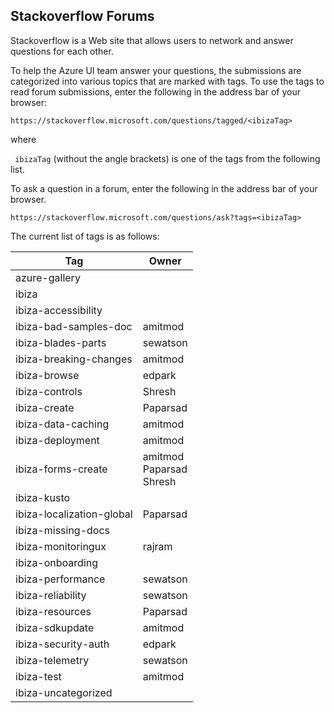 
<a name="stackoverflow-forums"></a>
## Stackoverflow Forums

Stackoverflow is a Web site that allows users to network and answer questions for each other.

To help the Azure UI team answer your questions, the submissions are categorized into various topics that are marked with tags. 
To use the tags to read forum submissions, enter the following in the address bar of your browser:

```https://stackoverflow.microsoft.com/questions/tagged/<ibizaTag>```

where

 ``` ibizaTag``` 
 (without the angle brackets) is one of the tags from the following  list.

To ask a question in a forum, enter the following in the address bar of your browser.

```https://stackoverflow.microsoft.com/questions/ask?tags=<ibizaTag>```


 The current list of  tags is as follows:
 
| Tag  |  Owner  |
| --- |  --- |
| azure-gallery  |  | 
| ibiza |  | 
| ibiza-accessibility |  | 
| ibiza-bad-samples-doc | amitmod | 
| ibiza-blades-parts | sewatson  | 
| ibiza-breaking-changes   |  amitmod | 
| ibiza-browse  | edpark  | 
| ibiza-controls  | Shresh | 
| ibiza-create | Paparsad  | 
| ibiza-data-caching | amitmod | 
| ibiza-deployment | amitmod | 
| ibiza-forms-create  | amitmod<br>Paparsad<br>Shresh | 
| ibiza-kusto  |  | 
| ibiza-localization-global  | Paparsad  | 
| ibiza-missing-docs  |  | 
| ibiza-monitoringux  |  rajram | 
| ibiza-onboarding | |
| ibiza-performance | sewatson  | 
| ibiza-reliability | sewatson  | 
| ibiza-resources  | Paparsad  | 
| ibiza-sdkupdate  | amitmod  | 
| ibiza-security-auth | edpark   | 
| ibiza-telemetry  | sewatson  | 
| ibiza-test | amitmod | 
| ibiza-uncategorized |  | 

